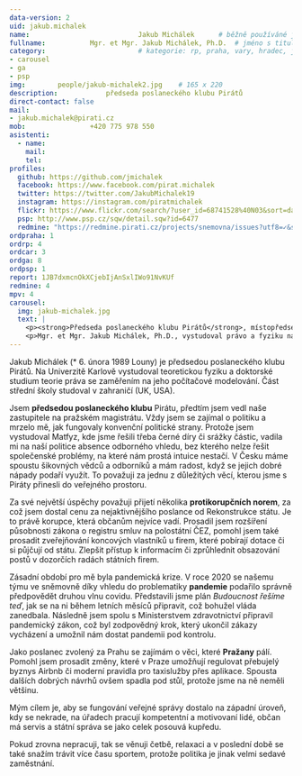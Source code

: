 ```yaml
---
data-version: 2
uid: jakub.michalek
name:                           Jakub Michálek  	# běžně používáné jméno
fullname: 			Mgr. et Mgr. Jakub Michálek, Ph.D.  # jméno s tituly etc.
category:                       # kategorie: rp, praha, vary, hradec, jmk, senat
- carousel
- ga
- psp
img: 		people/jakub-michalek2.jpg    # 165 x 220
description: 			předseda poslaneckého klubu Pirátů             	        			# kratký popis, max 160 znaků
direct-contact: false
mail:
- jakub.michalek@pirati.cz
mob: 				+420 775 978 550
asistenti:
  - name: 
    mail: 
    tel: 
profiles:
  github: https://github.com/jmichalek
  facebook: https://www.facebook.com/pirat.michalek
  twitter: https://twitter.com/JakubMichalek19
  instagram: https://instagram.com/piratmichalek
  flickr: https://www.flickr.com/search/?user_id=68741528%40N03&sort=date-taken-desc&text=jakub%20mich%C3%A1lek&view_all=1
  psp: http://www.psp.cz/sqw/detail.sqw?id=6477
  redmine: "https://redmine.pirati.cz/projects/snemovna/issues?utf8=✓&set_filter=1&f[]=status_id&op[status_id]=o&f[]=fixed_version_id&op[fixed_version_id]==&v[fixed_version_id][]=28&f[]=assigned_to_id&op[assigned_to_id]==&v[assigned_to_id][]=4&f[]=&c[]=subject&c[]=status&c[]=priority&c[]=due_date&c[]=done_ratio&group_by=assigned_to&t[]="
ordpraha: 1
ordrp: 4
ordcar: 3
ordga: 8
ordpsp: 1
report: 1JB7dxmcnOkXCjebIjAnSxlIWo91NvKUf
redmine: 4
mpv: 4
carousel:
  img: jakub-michalek.jpg
  text: |
    <p><strong>Předseda poslaneckého klubu Pirátů</strong>, místopředseda ústavně právního výboru PSP ČR a poslanec Pirátů zodpovědný za oblast justice.</p>
    <p>Mgr. et Mgr. Jakub Michálek, Ph.D., vystudoval právo a fyziku na Karlově univerzitě, následně pracoval jako právník, pražský zastupitel a poslanec. Zaměřuje se na svobodný přístup k informacím, autorské právo a digitální ekonomiku. </p>
---
```


Jakub Michálek (* 6. února 1989 Louny) je předsedou poslaneckého klubu Pirátů. Na Univerzitě Karlově vystudoval teoretickou fyziku a doktorské studium teorie práva se zaměřením na jeho počítačové modelování. Část střední školy studoval v zahraničí (UK, USA). 

Jsem **předsedou poslaneckého klubu** Pirátu, předtím jsem vedl naše zastupitele na pražském magistrátu. Vždy jsem se zajímal o politiku a mrzelo mě, jak fungovaly konvenční politické strany. Protože jsem vystudoval Matfyz, kde jsme řešili třeba černé díry či srážky částic, vadila mi na naší politice absence odborného vhledu, bez kterého nelze řešit společenské problémy, na které nám prostá intuice nestačí. V Česku máme spoustu šikovných vědců a odborníků a mám radost, když se jejich dobré nápady podaří využít. To považuji za jednu z důležitých věcí, kterou jsme s Piráty přinesli do veřejného prostoru. 

Za své největší úspěchy považuji přijetí několika **protikorupčních norem**, za což jsem dostal cenu za nejaktivnějšího poslance od Rekonstrukce státu. Je to právě korupce, která občanům nejvíce vadí. Prosadil jsem rozšíření působnosti zákona o registru smluv na polostátní ČEZ, pomohl jsem také prosadit zveřejňování koncových vlastníků u firem, které pobírají dotace či si půjčují od státu. Zlepšit přístup k informacím či zprůhlednit obsazování postů v dozorčích radách státních firem. 

Zásadní období pro mě byla pandemická krize. V roce 2020 se našemu týmu ve sněmovně díky vhledu do problematiky **pandemie** podařilo správně předpovědět druhou vlnu covidu. Představili jsme plán *Budoucnost řešíme teď*, jak se na ni během letních měsíců připravit, což bohužel vláda zanedbala. Následně jsem spolu s Ministerstvem zdravotnictví připravil pandemický zákon, což byl zodpovědný krok, který ukončil zákazy vycházení a umožnil nám dostat pandemii pod kontrolu.

Jako poslanec zvolený za Prahu se zajímám o věci, které **Pražany** pálí. Pomohl jsem prosadit změny, které v Praze umožňují regulovat přebujelý byznys Airbnb či moderní pravidla pro taxislužby přes aplikace. Spousta dalších dobrých návrhů ovšem spadla pod stůl, protože jsme na ně neměli většinu.

Mým cílem je, aby se fungování veřejné správy dostalo na západní úroveň, kdy se nekrade, na úřadech pracují kompetentní a motivovaní lidé, občan má servis a státní správa se jako celek posouvá kupředu.

Pokud zrovna nepracuji, tak se věnuji četbě, relaxaci a v poslední době se také snažím trávit více času sportem, protože politika je jinak velmi sedavé zaměstnání. 
